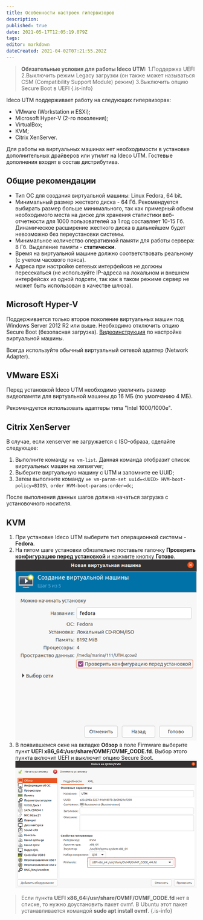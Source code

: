 ```yaml
---
title: Особенности настроек гипервизоров
description: 
published: true
date: 2021-05-17T12:05:19.079Z
tags: 
editor: markdown
dateCreated: 2021-04-02T07:21:55.202Z
---
```


> **Обязательные условия для работы Ideco UTM:**
> 1.Поддержка UEFI
> 2.Выключить режим Legacy загрузки (он также может называться CSM (Compatibility Support Module) режим)
> 3.Выключить опцию Secure Boot в UEFI
{.is-info}

Ideco UTM поддерживает работу на следующих гипервизорах: 
- VMware (Workstation и ESXi);
- Microsoft Hyper-V (2-го поколения);
- VirtualBox;
- KVM;
- Citrix XenServer. 

Для работы на виртуальных машинах нет необходимости в установке дополнительных драйверов или утилит на Ideco UTM. Гостевые дополнения входят в состав дистрибутива.

## Общие рекомендации
- Тип ОС для создания виртуальной машины: Linux Fedora, 64 bit.
- Минимальный размер жесткого диска - 64 Гб. Рекомендуется выбирать размер больше минимального, так как примерный объем необходимого места на диске для хранения статистики веб-отчетности для 1000 пользователей за 1 год составляет 10-15 Гб. Динамическое расширение жесткого диска в дальнейшем будет невозможно без переустановки системы.
- Минимальное количество оперативной памяти для работы сервера: 8 Гб. Выделение памяти - **статически**.
- Время на виртуальной машине должно соответствовать реальному (с учетом часового пояса).
- Адреса при настройке сетевых интерфейсов не должны пересекаться (не используйте IP-адреса на локальном и внешнем интерфейсах из одной подсети, так как в таком режиме сервер не может быть использован в качестве шлюза).
## Microsoft Hyper-V
Поддерживается только второе поколение виртуальных машин под Windows Server 2012 R2 или выше.
Необходимо отключить опцию Secure Boot (безопасная загрузка).
<a href="https://www.youtube.com/watch?v=dFW_n6dc3B4&feature=youtu.be" target="_blank">Видеоинструкция</a> по настройке виртуальной машины.

Всегда используйте обычный виртуальный сетевой адаптер (Network Adapter).
## VMware ESXi
Перед установкой Ideco UTM необходимо увеличить размер видеопамяти для виртуальной машины до 16 МБ (по умолчанию 4 МБ).

Рекомендуется использовать адаптеры типа "Intel 1000/1000e".
## Citrix XenServer
В случае, если xenserver не загружается с ISO-образа, сделайте следующее: 
1. Выполните команду `xe vm-list`. Данная команда отобразит список виртуальных машин на xenserver;
1. Выберите виртуальную машину с UTM и запомните ее UUID;
1. Затем выполните команду `xe vm-param-set uuid=<UUID> HVM-boot-policy=BIOS\ order HVM-boot-params:order=dc`;

После выполнения данных шагов должна начаться загрузка с установочного носителя.

## KVM
  1. При установке Ideco UTM выберите тип операционной системы - **Fedora**.
  2. На пятом шаге установки обязательно поставьте галочку **Проверить конфигурацию перед установкой** и нажмите кнопку **Готово**.
  ![create-vm.png](/create-vm.png)
  3. В появившемся окне на вкладке **Обзор** в поле Firmware выберите пункт **UEFI x86_64:/usr/share/OVMF/OVMF_CODE.fd**. Выбор этого пункта включит UEFI и выключит опцию Secure Boot.
![create-vm1.png](/create-vm1.png)
> Если пункта **UEFI x86_64:/usr/share/OVMF/OVMF_CODE.fd** нет в списке, то нужно доустановить пакет ovmf. В Ubuntu этот пакет устанавливается командой **sudo apt install ovmf**.
{.is-info}
